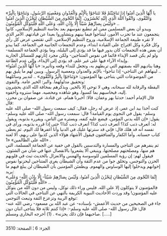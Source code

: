 ------------------------------------------------------------------------

«يا أَيُّهَا الَّذِينَ آمَنُوا إِذا تَناجَيْتُمْ فَلا تَتَناجَوْا بِالْإِثْمِ وَالْعُدْوانِ وَمَعْصِيَةِ
الرَّسُولِ، وَتَناجَوْا بِالْبِرِّ وَالتَّقْوى، وَاتَّقُوا اللَّهَ الَّذِي إِلَيْهِ تُحْشَرُونَ. إِنَّمَا النَّجْوى
مِنَ الشَّيْطانِ لِيَحْزُنَ الَّذِينَ آمَنُوا وَلَيْسَ بِضارِّهِمْ شَيْئاً إِلَّا بِإِذْنِ اللَّهِ، وَعَلَى اللَّهِ
فَلْيَتَوَكَّلِ الْمُؤْمِنُونَ» ..  
ويبدو أن بعض المسلمين ممن لم تنطبع نفوسهم بعد بحاسة التنظيم الإسلامي،
كانوا يتجمعون عند ما تحزب الأمور، ليتناجوا فيما بينهم ويتشاوروا بعيدا عن
قيادتهم. الأمر الذي لا تقره طبيعة الجماعة الإسلامية، وروح التنظيم
الإسلامي، التي تقتضي عرض كل رأي وكل فكرة وكل اقتراح على القيادة ابتداء،
وعدم التجمعات الجانبية في الجماعة. كما يبدو أن بعض هذه التجمعات كان يدور
فيها ما قد يؤدي إلى البلبلة، وما يؤذي الجماعة المسلمة- ولو لم يكن قصد
الإيذاء قائما في نفوس المتناجين- ولكن مجرد إثارتهم للمسائل الجارية
وإبداء الآراء فيها على غير علم، قد يؤدي إلى الإيذاء، وإلى عدم الطاعة.  
وهنا يناديهم الله بصفتهم التي تربطهم به، وتجعل للنداء وقعه وتأثيره: «يا
أَيُّهَا الَّذِينَ آمَنُوا» .. لينهاهم عن التناجي- إذا تناجوا- بالإثم والعدوان
ومعصية الرسول. ويبين لهم ما يليق بهم من الموضوعات التي يتناجى بها
المؤمنون: «وَتَناجَوْا بِالْبِرِّ وَالتَّقْوى» .. لتدبير وسائلهما وتحقيق مدلولهما.
والبر: الخير عامة. والتقوى:  
اليقظة والرقابة لله سبحانه، وهي لا توحي إلا بالخير. ويذكرهم بمخافة الله
الذي يحشرون إليه، فيحاسبهم بما كسبوا. وهو شاهده ومحصيه. مهما ستروه
وأخفوه.  
قال الإمام أحمد: حدثنا بهز وعفان، قالا: أخبرنا همام، عن قتادة، عن صفوان
بن محرز، قال:  
كنت آخذا بيد ابن عمر، إذ عرض له رجل، فقال: كيف سمعت رسول الله- صلى الله
عليه وسلم- يقول في النجوى يوم القيامة؟ قال: سمعت رسول الله- صلى الله
عليه وسلم- يقول: «إن الله يدني المؤمن، فيضع عليه كنفه، ويستره من الناس،
ويقرره بذنوبه، ويقول له: أتعرف ذنب كذا؟ أتعرف ذنب كذا؟ أتعرف ذنب كذا؟
حتى إذا قرره بذنوبه، ورأى في نفسه أنه قد هلك قال: فإني قد سترتها عليك في
الدنيا وأنا أغفرها لك اليوم. ثم يعطى كتاب حسناته. وأما الكفار والمنافقون
فيقول الأشهاد هؤلاء الذين كذبوا على ربهم، ألا لعنة الله على الظالمين»
«1» .  
ثم ينفرهم من التناجي والمسارة والتدسس بالقول في خفية عن الجماعة المسلمة،
التي هم منها، ومصلحتهم مصلحتها، وينبغي ألا يشعروا بالانفصال عنها في شأن
من الشئون. فيقول لهم: إن رؤية المسلمين للوسوسة والهمس والانعزال بالحديث
تبث في قلوبهم الحزن والتوجس، وتخلق جوا من عدم الثقة وأن الشيطان يغري
المتناجين ليحزنوا نفوس إخوانهم ويدخلوا إليها الوساوس والهموم. ويطمئن
المؤمنين بأن الشيطان لن يبلغ فيهم ما يريد:  
«إِنَّمَا النَّجْوى مِنَ الشَّيْطانِ لِيَحْزُنَ الَّذِينَ آمَنُوا، وَلَيْسَ بِضارِّهِمْ شَيْئاً- إِلَّا بِإِذْنِ
اللَّهِ- وَعَلَى اللَّهِ فَلْيَتَوَكَّلِ الْمُؤْمِنُونَ» ..  
فالمؤمنون لا يتوكلون إلا على الله. فليس وراء ذلك توكل، وليس من دون الله
من يتوكل عليه المؤمنون! وقد وردت الأحاديث النبوية الكريمة بالنهي عن
التناجي في الحالات التي توقع الريبة وتزعزع الثقة وتبعث التوجس:  
جاء في الصحيحين من حديث الأعمش- بإسناده- عن عبد الله بن مسعود- رضي الله
عنه- قال: قال رسول الله- صلى الله عليه وسلم-: «إذا كنتم ثلاثة فلا يتناجى
اثنان دون صاحبهما فإن ذلك يحزنه» . (1) أخرجه البخاري ومسلم. \[.....\]

------------------------------------------------------------------------

الجزء: 6 ¦ الصفحة: 3510
